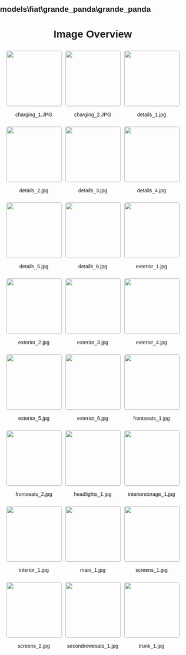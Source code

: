 ## models\fiat\grande_panda\grande_panda
<style>
    body {
        font-family: Arial, sans-serif;
        margin: 0;
        padding: 0;
    }
    .image-gallery {
        display: flex;
        flex-wrap: wrap;
        gap: 10px;
        justify-content: center;
        padding: 10px;
    }
    .image-gallery img {
        width: 150px;
        height: auto;
        border: 1px solid #ddd;
        border-radius: 5px;
    }
    .image-gallery div {
        flex: 1 1 calc(33.333% - 20px); /* Three images per row on large screens */
        max-width: 150px;
        text-align: center;
    }
    @media (max-width: 768px) {
        .image-gallery div {
            flex: 1 1 calc(50% - 20px); /* Two images per row on medium screens */
        }
    }
    @media (max-width: 480px) {
        .image-gallery div {
            flex: 1 1 100%; /* One image per row on small screens */
        }
    }
</style>
<h1 style ="text-align: center;"> Image Overview </h1> <div class="image-gallery">
<div>
<img src="https://media.evkx.net/multimedia/models/fiat/grande_panda/grande_panda/charging_1_st.JPG">
<p>charging_1.JPG</p>
</div>
<div>
<img src="https://media.evkx.net/multimedia/models/fiat/grande_panda/grande_panda/charging_2_st.JPG">
<p>charging_2.JPG</p>
</div>
<div>
<img src="https://media.evkx.net/multimedia/models/fiat/grande_panda/grande_panda/details_1_st.jpg">
<p>details_1.jpg</p>
</div>
<div>
<img src="https://media.evkx.net/multimedia/models/fiat/grande_panda/grande_panda/details_2_st.jpg">
<p>details_2.jpg</p>
</div>
<div>
<img src="https://media.evkx.net/multimedia/models/fiat/grande_panda/grande_panda/details_3_st.jpg">
<p>details_3.jpg</p>
</div>
<div>
<img src="https://media.evkx.net/multimedia/models/fiat/grande_panda/grande_panda/details_4_st.jpg">
<p>details_4.jpg</p>
</div>
<div>
<img src="https://media.evkx.net/multimedia/models/fiat/grande_panda/grande_panda/details_5_st.jpg">
<p>details_5.jpg</p>
</div>
<div>
<img src="https://media.evkx.net/multimedia/models/fiat/grande_panda/grande_panda/details_6_st.jpg">
<p>details_6.jpg</p>
</div>
<div>
<img src="https://media.evkx.net/multimedia/models/fiat/grande_panda/grande_panda/exterior_1_st.jpg">
<p>exterior_1.jpg</p>
</div>
<div>
<img src="https://media.evkx.net/multimedia/models/fiat/grande_panda/grande_panda/exterior_2_st.jpg">
<p>exterior_2.jpg</p>
</div>
<div>
<img src="https://media.evkx.net/multimedia/models/fiat/grande_panda/grande_panda/exterior_3_st.jpg">
<p>exterior_3.jpg</p>
</div>
<div>
<img src="https://media.evkx.net/multimedia/models/fiat/grande_panda/grande_panda/exterior_4_st.jpg">
<p>exterior_4.jpg</p>
</div>
<div>
<img src="https://media.evkx.net/multimedia/models/fiat/grande_panda/grande_panda/exterior_5_st.jpg">
<p>exterior_5.jpg</p>
</div>
<div>
<img src="https://media.evkx.net/multimedia/models/fiat/grande_panda/grande_panda/exterior_6_st.jpg">
<p>exterior_6.jpg</p>
</div>
<div>
<img src="https://media.evkx.net/multimedia/models/fiat/grande_panda/grande_panda/frontseats_1_st.jpg">
<p>frontseats_1.jpg</p>
</div>
<div>
<img src="https://media.evkx.net/multimedia/models/fiat/grande_panda/grande_panda/frontseats_2_st.jpg">
<p>frontseats_2.jpg</p>
</div>
<div>
<img src="https://media.evkx.net/multimedia/models/fiat/grande_panda/grande_panda/headlights_1_st.jpg">
<p>headlights_1.jpg</p>
</div>
<div>
<img src="https://media.evkx.net/multimedia/models/fiat/grande_panda/grande_panda/interiorstorage_1_st.jpg">
<p>interiorstorage_1.jpg</p>
</div>
<div>
<img src="https://media.evkx.net/multimedia/models/fiat/grande_panda/grande_panda/interior_1_st.jpg">
<p>interior_1.jpg</p>
</div>
<div>
<img src="https://media.evkx.net/multimedia/models/fiat/grande_panda/grande_panda/main_1_st.jpg">
<p>main_1.jpg</p>
</div>
<div>
<img src="https://media.evkx.net/multimedia/models/fiat/grande_panda/grande_panda/screens_1_st.jpg">
<p>screens_1.jpg</p>
</div>
<div>
<img src="https://media.evkx.net/multimedia/models/fiat/grande_panda/grande_panda/screens_2_st.jpg">
<p>screens_2.jpg</p>
</div>
<div>
<img src="https://media.evkx.net/multimedia/models/fiat/grande_panda/grande_panda/secondrowesats_1_st.jpg">
<p>secondrowesats_1.jpg</p>
</div>
<div>
<img src="https://media.evkx.net/multimedia/models/fiat/grande_panda/grande_panda/trunk_1_st.jpg">
<p>trunk_1.jpg</p>
</div>
</div>
